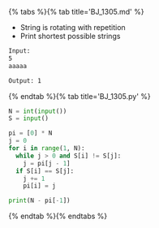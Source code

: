 {% tabs %}{% tab title='BJ_1305.md' %}

* String is rotating with repetition
* Print shortest possible strings

```txt
Input:
5
aaaaa

Output: 1
```

{% endtab %}{% tab title='BJ_1305.py' %}

```py
N = int(input())
S = input()

pi = [0] * N
j = 0
for i in range(1, N):
  while j > 0 and S[i] != S[j]:
    j = pi[j - 1]
  if S[i] == S[j]:
    j += 1
    pi[i] = j

print(N - pi[-1])
```

{% endtab %}{% endtabs %}
